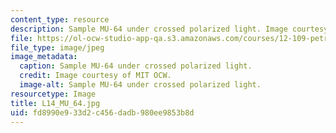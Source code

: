 ```yaml
---
content_type: resource
description: Sample MU-64 under crossed polarized light. Image courtesy of MIT OCW.
file: https://ol-ocw-studio-app-qa.s3.amazonaws.com/courses/12-109-petrology-fall-2005/fd8990e933d2c456dadb980ee9853b8d_L14_MU_64.jpg
file_type: image/jpeg
image_metadata:
  caption: Sample MU-64 under crossed polarized light.
  credit: Image courtesy of MIT OCW.
  image-alt: Sample MU-64 under crossed polarized light.
resourcetype: Image
title: L14_MU_64.jpg
uid: fd8990e9-33d2-c456-dadb-980ee9853b8d
---
```

